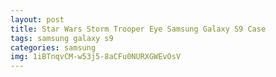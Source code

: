 ```yaml
---
layout: post
title: Star Wars Storm Trooper Eye Samsung Galaxy S9 Case
tags: samsung galaxy s9
categories: samsung
img: 1iBTnqvCM-w53j5-8aCFu0NURXGWEvOsV
---
```

